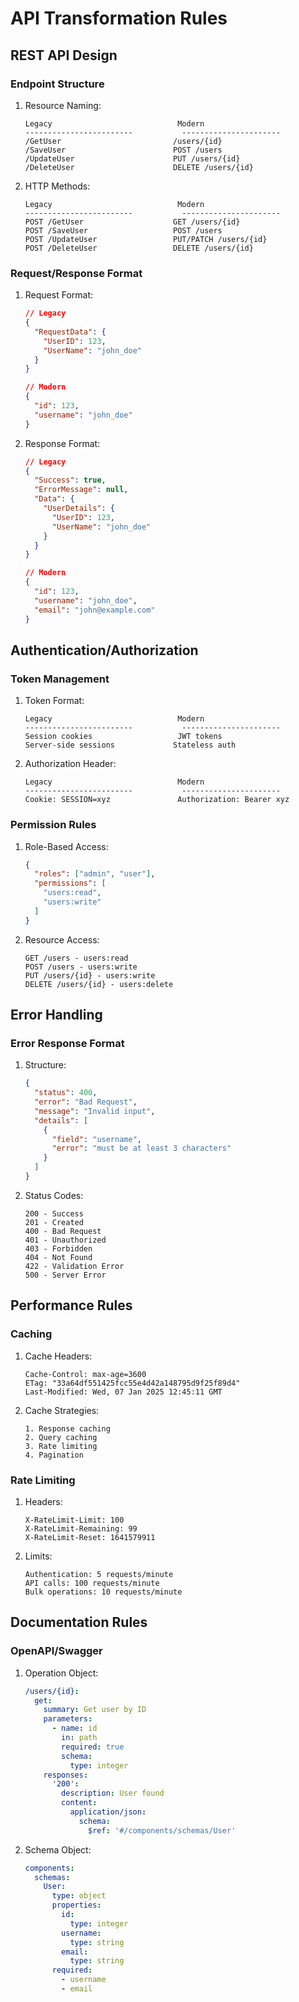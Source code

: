 # API Transformation Rules

## REST API Design

### Endpoint Structure
1. Resource Naming:
   ```
   Legacy                            Modern
   ------------------------           ----------------------
   /GetUser                         /users/{id}
   /SaveUser                        POST /users
   /UpdateUser                      PUT /users/{id}
   /DeleteUser                      DELETE /users/{id}
   ```

2. HTTP Methods:
   ```
   Legacy                            Modern
   ------------------------           ----------------------
   POST /GetUser                    GET /users/{id}
   POST /SaveUser                   POST /users
   POST /UpdateUser                 PUT/PATCH /users/{id}
   POST /DeleteUser                 DELETE /users/{id}
   ```

### Request/Response Format
1. Request Format:
   ```json
   // Legacy
   {
     "RequestData": {
       "UserID": 123,
       "UserName": "john_doe"
     }
   }

   // Modern
   {
     "id": 123,
     "username": "john_doe"
   }
   ```

2. Response Format:
   ```json
   // Legacy
   {
     "Success": true,
     "ErrorMessage": null,
     "Data": {
       "UserDetails": {
         "UserID": 123,
         "UserName": "john_doe"
       }
     }
   }

   // Modern
   {
     "id": 123,
     "username": "john_doe",
     "email": "john@example.com"
   }
   ```

## Authentication/Authorization

### Token Management
1. Token Format:
   ```
   Legacy                            Modern
   ------------------------           ----------------------
   Session cookies                   JWT tokens
   Server-side sessions             Stateless auth
   ```

2. Authorization Header:
   ```
   Legacy                            Modern
   ------------------------           ----------------------
   Cookie: SESSION=xyz               Authorization: Bearer xyz
   ```

### Permission Rules
1. Role-Based Access:
   ```json
   {
     "roles": ["admin", "user"],
     "permissions": [
       "users:read",
       "users:write"
     ]
   }
   ```

2. Resource Access:
   ```
   GET /users - users:read
   POST /users - users:write
   PUT /users/{id} - users:write
   DELETE /users/{id} - users:delete
   ```

## Error Handling

### Error Response Format
1. Structure:
   ```json
   {
     "status": 400,
     "error": "Bad Request",
     "message": "Invalid input",
     "details": [
       {
         "field": "username",
         "error": "must be at least 3 characters"
       }
     ]
   }
   ```

2. Status Codes:
   ```
   200 - Success
   201 - Created
   400 - Bad Request
   401 - Unauthorized
   403 - Forbidden
   404 - Not Found
   422 - Validation Error
   500 - Server Error
   ```

## Performance Rules

### Caching
1. Cache Headers:
   ```
   Cache-Control: max-age=3600
   ETag: "33a64df551425fcc55e4d42a148795d9f25f89d4"
   Last-Modified: Wed, 07 Jan 2025 12:45:11 GMT
   ```

2. Cache Strategies:
   ```
   1. Response caching
   2. Query caching
   3. Rate limiting
   4. Pagination
   ```

### Rate Limiting
1. Headers:
   ```
   X-RateLimit-Limit: 100
   X-RateLimit-Remaining: 99
   X-RateLimit-Reset: 1641579911
   ```

2. Limits:
   ```
   Authentication: 5 requests/minute
   API calls: 100 requests/minute
   Bulk operations: 10 requests/minute
   ```

## Documentation Rules

### OpenAPI/Swagger
1. Operation Object:
   ```yaml
   /users/{id}:
     get:
       summary: Get user by ID
       parameters:
         - name: id
           in: path
           required: true
           schema:
             type: integer
       responses:
         '200':
           description: User found
           content:
             application/json:
               schema:
                 $ref: '#/components/schemas/User'
   ```

2. Schema Object:
   ```yaml
   components:
     schemas:
       User:
         type: object
         properties:
           id:
             type: integer
           username:
             type: string
           email:
             type: string
         required:
           - username
           - email
   ```
